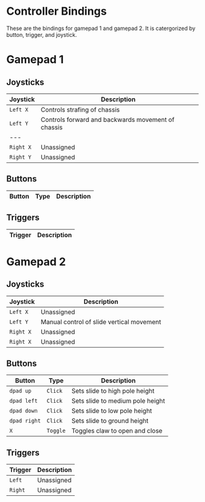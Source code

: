 # Controller Bindings
These are the bindings for gamepad 1 and gamepad 2. It is catergorized by button, trigger, and joystick.

# Gamepad 1
Joysticks
---
| Joystick | Description |
| --- | --- |
| `Left X` | Controls strafing of chassis |
| `Left Y` | Controls forward and backwards movement of chassis |
| --- |
| `Right X`| Unassigned |
| `Right Y` | Unassigned |

Buttons
---
| Button | Type | Description  |
| --- | --- | --- |

Triggers
---
| Trigger | Description |
| --- | --- |

# Gamepad 2
Joysticks
---
| Joystick | Description |
| --- | --- |
| `Left X` | Unassigned |
| `Left Y` | Manual control of slide vertical movement |
| `Right X` | Unassigned |
| `Right X` | Unassigned |


Buttons
---
| Button | Type | Description  |
| --- | --- | --- |
| `dpad up` | `Click` | Sets slide to high pole height |
| `dpad left` | `Click` | Sets slide to medium pole height |
| `dpad down` | `Click` | Sets slide to low pole height |
| `dpad right` | `Click` | Sets slide to ground height |
| `X` | `Toggle` | Toggles claw to open and close |


Triggers
---
| Trigger | Description |
| --- | --- |
| `Left` | Unassigned |
| `Right` | Unassigned |